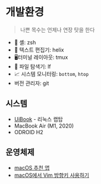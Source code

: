 # 개발환경

> 나쁜 목수는 언제나 연장 탓을 한다

- 🐚 셸: zsh
- 📝 텍스트 편집기: helix
- 🖥터미널 레이아웃: tmux
- 📂 파일 탐색기: lf
- 📈 시스템 모니터링: `bottom`, `htop`
- 버전 관리자: git

## 시스템

- [UiBook](UiBook) - 리눅스 랩탑
- MacBook Air (M1, 2020)
- ODROID H2

## 운영체제

- [macOS 추천 앱](macos-recommended-apps.md)
- [macOS에서 Vim 방향키 사용하기](use-vim-arrow-in-macos.md)
